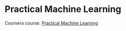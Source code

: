Practical Machine Learning
========================

Coursera course: [Practical Machine Learning](https://class.coursera.org/predmachlearn-006)
